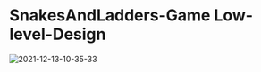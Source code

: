 # SnakesAndLadders-Game Low-level-Design
![2021-12-13-10-35-33](https://user-images.githubusercontent.com/72811328/145755959-3fae3115-9b2e-4ca4-808b-2cbca0e9a53d.png)

